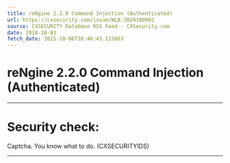 ```yaml
---
title: reNgine 2.2.0 Command Injection (Authenticated)
url: https://cxsecurity.com/issue/WLB-2024100002
source: CXSECURITY Database RSS Feed - CXSecurity.com
date: 2024-10-03
fetch_date: 2025-10-06T18:46:43.115863
---
```


# reNgine 2.2.0 Command Injection (Authenticated)

---

# Security check:

Captcha. You know what to do. (CXSECURITYIDS)

---